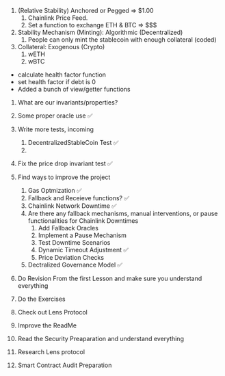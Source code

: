 1. (Relative Stability) Anchored or Pegged => $1.00
   1. Chainlink Price Feed.
   2. Set a function to exchange ETH & BTC => $$$
2. Stability Mechanism (Minting): Algorithmic (Decentralized)
   1. People can only mint the stablecoin with enough collateral (coded)
3. Collateral: Exogenous (Crypto)
    1. wETH
    2. wBTC

- calculate health factor function
- set health factor if debt is 0
- Added a bunch of view/getter functions

1. What are our invariants/properties?
   
1. Some proper oracle use ✅
2. Write more tests, incoming
   1. DecentralizedStableCoin Test ✅
   2. 
3. Fix the price drop invariant test ✅
4. Find ways to improve the project
   1. Gas Optmization ✅
   2. Fallback and Receieve functions? ✅
   3. Chainlink Network Downtime ✅
   4. Are there any fallback mechanisms, manual interventions, or pause functionalities for Chainlink Downtimes
      1. Add Fallback Oracles
      2. Implement a Pause Mechanism
      3. Test Downtime Scenarios
      4. Dynamic Timeout Adjustment ✅
      5. Price Deviation Checks
   5. Dectralized Governance Model ✅
5. Do Revision From the first Lesson and make sure you understand everything
6. Do the Exercises
7. Check out Lens Protocol
8. Improve the ReadMe
9. Read the Security Preaparation and understand everything
10. Research Lens protocol
11. Smart Contract Audit Preparation